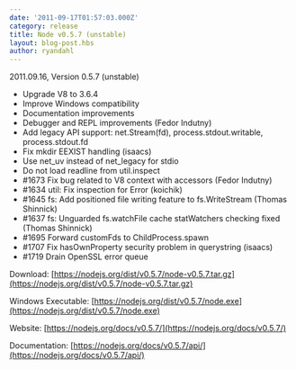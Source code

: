 ```yaml
---
date: '2011-09-17T01:57:03.000Z'
category: release
title: Node v0.5.7 (unstable)
layout: blog-post.hbs
author: ryandahl
---
```


2011.09.16, Version 0.5.7 (unstable)

- Upgrade V8 to 3.6.4
- Improve Windows compatibility
- Documentation improvements
- Debugger and REPL improvements (Fedor Indutny)
- Add legacy API support: net.Stream(fd), process.stdout.writable, process.stdout.fd
- Fix mkdir EEXIST handling (isaacs)
- Use net_uv instead of net_legacy for stdio
- Do not load readline from util.inspect
- #1673 Fix bug related to V8 context with accessors (Fedor Indutny)
- #1634 util: Fix inspection for Error (koichik)
- #1645 fs: Add positioned file writing feature to fs.WriteStream (Thomas Shinnick)
- #1637 fs: Unguarded fs.watchFile cache statWatchers checking fixed (Thomas Shinnick)
- #1695 Forward customFds to ChildProcess.spawn
- #1707 Fix hasOwnProperty security problem in querystring (isaacs)
- #1719 Drain OpenSSL error queue

Download: [https://nodejs.org/dist/v0.5.7/node-v0.5.7.tar.gz](https://nodejs.org/dist/v0.5.7/node-v0.5.7.tar.gz)

Windows Executable: [https://nodejs.org/dist/v0.5.7/node.exe](https://nodejs.org/dist/v0.5.7/node.exe)

Website: [https://nodejs.org/docs/v0.5.7/](https://nodejs.org/docs/v0.5.7/)

Documentation: [https://nodejs.org/docs/v0.5.7/api/](https://nodejs.org/docs/v0.5.7/api/)
